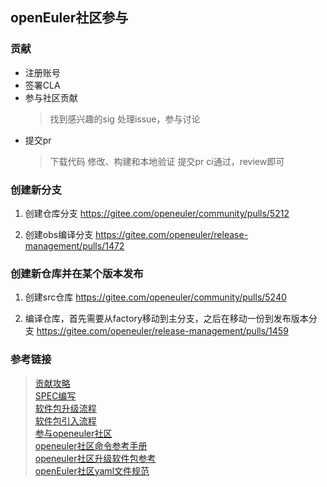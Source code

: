 ## openEuler社区参与

### 贡献

- 注册账号
- 签署CLA
- 参与社区贡献
    > 找到感兴趣的sig
    > 处理issue，参与讨论
- 提交pr
    > 下载代码
    > 修改、构建和本地验证
    > 提交pr
    > ci通过，review即可

### 创建新分支

1. 创建仓库分支
<https://gitee.com/openeuler/community/pulls/5212>

2. 创建obs编译分支
<https://gitee.com/openeuler/release-management/pulls/1472>

### 创建新仓库并在某个版本发布

1. 创建src仓库
<https://gitee.com/openeuler/community/pulls/5240>

2. 编译仓库，首先需要从factory移动到主分支，之后在移动一份到发布版本分支
<https://gitee.com/openeuler/release-management/pulls/1459>

### 参考链接

> [贡献攻略](https://www.openeuler.org/zh/community/contribution/detail.html)  
> [SPEC编写](https://gitee.com/openeuler/release-management/blob/master/Guidebook/SPEC%E6%96%87%E4%BB%B6%E7%BC%96%E5%86%99.md)  
> [软件包升级流程](https://gitee.com/openeuler/release-management/blob/master/Guidebook/%E8%BD%AF%E4%BB%B6%E5%8C%85%E5%8D%87%E7%BA%A7%E6%B5%81%E7%A8%8B.md)  
> [软件包引入流程](https://gitee.com/openeuler/release-management/blob/master/Guidebook/%E8%BD%AF%E4%BB%B6%E5%8C%85%E5%BC%95%E5%85%A5%E6%B5%81%E7%A8%8B.md)  
> [参与openeuler社区](https://gitee.com/openeuler/community/tree/master/zh/contributors)  
> [openeuler社区命令参考手册](https://gitee.com/openeuler/community/blob/master/zh/sig-infrastructure/command.md)  
> [openeuler社区升级软件包参考](https://gitee.com/src-openeuler/cryptsetup/pulls/38)  
> [openEuler社区yaml文件规范](https://gitee.com/openeuler/openEuler-Advisor#31yaml-%E6%96%87%E4%BB%B6%E8%A7%84%E8%8C%83)
